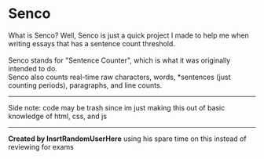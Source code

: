 # Senco

What is Senco? Well, Senco is just a quick project I made to help me when writing essays that has a sentence count threshold.<br><br>
Senco stands for "Sentence Counter", which is what it was originally intended to do. <br>
Senco also counts real-time raw characters, words, \*sentences (just counting periods), paragraphs, and line counts.

---

Side note: code may be trash since im just making this out of basic knowledge of html, css, and js

---

**Created by InsrtRandomUserHere** using his spare time on this instead of reviewing for exams
